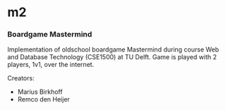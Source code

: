 # m2
### Boardgame Mastermind

Implementation of oldschool boardgame Mastermind during course Web and Database Technology (CSE1500) at TU Delft. 
Game is played with 2 players, 1v1, over the internet. 

Creators: 
* Marius Birkhoff
* Remco den Heijer